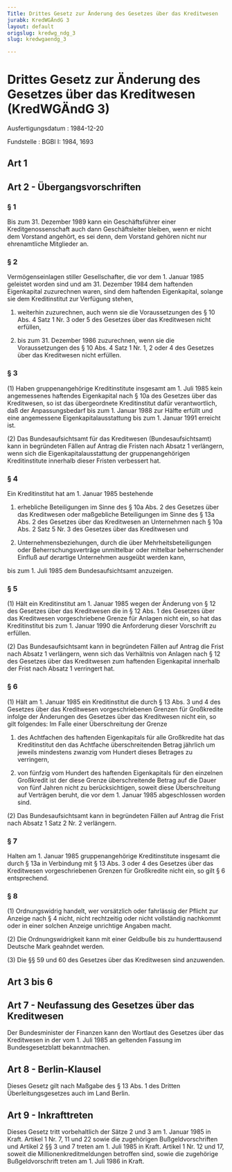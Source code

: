 ```yaml
---
Title: Drittes Gesetz zur Änderung des Gesetzes über das Kreditwesen
jurabk: KredWGÄndG 3
layout: default
origslug: kredwg_ndg_3
slug: kredwgaendg_3

---
```


# Drittes Gesetz zur Änderung des Gesetzes über das Kreditwesen (KredWGÄndG 3)

Ausfertigungsdatum
:   1984-12-20

Fundstelle
:   BGBl I: 1984, 1693

## Art 1

## Art 2 - Übergangsvorschriften

### § 1

Bis zum 31. Dezember 1989 kann ein Geschäftsführer einer
Kreditgenossenschaft auch dann Geschäftsleiter bleiben, wenn er nicht
dem Vorstand angehört, es sei denn, dem Vorstand gehören nicht nur
ehrenamtliche Mitglieder an.

### § 2

Vermögenseinlagen stiller Gesellschafter, die vor dem 1. Januar 1985
geleistet worden sind und am 31. Dezember 1984 dem haftenden
Eigenkapital zuzurechnen waren, sind dem haftenden Eigenkapital,
solange sie dem Kreditinstitut zur Verfügung stehen,

1.  weiterhin zuzurechnen, auch wenn sie die Voraussetzungen des § 10 Abs.
    4 Satz 1 Nr. 3 oder 5 des Gesetzes über das Kreditwesen nicht
    erfüllen,


2.  bis zum 31. Dezember 1986 zuzurechnen, wenn sie die Voraussetzungen
    des § 10 Abs. 4 Satz 1 Nr. 1, 2 oder 4 des Gesetzes über das
    Kreditwesen nicht erfüllen.

### § 3

(1) Haben gruppenangehörige Kreditinstitute insgesamt am 1. Juli 1985
kein angemessenes haftendes Eigenkapital nach § 10a des Gesetzes über
das Kreditwesen, so ist das übergeordnete Kreditinstitut dafür
verantwortlich, daß der Anpassungsbedarf bis zum 1. Januar 1988 zur
Hälfte erfüllt und eine angemessene Eigenkapitalausstattung bis zum 1.
Januar 1991 erreicht ist.

(2) Das Bundesaufsichtsamt für das Kreditwesen (Bundesaufsichtsamt)
kann in begründeten Fällen auf Antrag die Fristen nach Absatz 1
verlängern, wenn sich die Eigenkapitalausstattung der
gruppenangehörigen Kreditinstitute innerhalb dieser Fristen verbessert
hat.

### § 4

Ein Kreditinstitut hat am 1. Januar 1985 bestehende

1.  erhebliche Beteiligungen im Sinne des § 10a Abs. 2 des Gesetzes über
    das Kreditwesen oder maßgebliche Beteiligungen im Sinne des § 13a Abs.
    2 des Gesetzes über das Kreditwesen an Unternehmen nach § 10a Abs. 2
    Satz 5 Nr. 3 des Gesetzes über das Kreditwesen und


2.  Unternehmensbeziehungen, durch die über Mehrheitsbeteiligungen oder
    Beherrschungsverträge unmittelbar oder mittelbar beherrschender
    Einfluß auf derartige Unternehmen ausgeübt werden kann,



bis zum 1. Juli 1985 dem Bundesaufsichtsamt anzuzeigen.

### § 5

(1) Hält ein Kreditinstitut am 1. Januar 1985 wegen der Änderung von §
12 des Gesetzes über das Kreditwesen die in § 12 Abs. 1 des Gesetzes
über das Kreditwesen vorgeschriebene Grenze für Anlagen nicht ein, so
hat das Kreditinstitut bis zum 1. Januar 1990 die Anforderung dieser
Vorschrift zu erfüllen.

(2) Das Bundesaufsichtsamt kann in begründeten Fällen auf Antrag die
Frist nach Absatz 1 verlängern, wenn sich das Verhältnis von Anlagen
nach § 12 des Gesetzes über das Kreditwesen zum haftenden Eigenkapital
innerhalb der Frist nach Absatz 1 verringert hat.

### § 6

(1) Hält am 1. Januar 1985 ein Kreditinstitut die durch § 13 Abs. 3
und 4 des Gesetzes über das Kreditwesen vorgeschriebenen Grenzen für
Großkredite infolge der Änderungen des Gesetzes über das Kreditwesen
nicht ein, so gilt folgendes:
Im Falle einer Überschreitung der Grenze

1.  des Achtfachen des haftenden Eigenkapitals für alle Großkredite hat
    das Kreditinstitut den das Achtfache überschreitenden Betrag jährlich
    um jeweils mindestens zwanzig vom Hundert dieses Betrages zu
    verringern,


2.  von fünfzig vom Hundert des haftenden Eigenkapitals für den einzelnen
    Großkredit ist der diese Grenze überschreitende Betrag auf die Dauer
    von fünf Jahren nicht zu berücksichtigen, soweit diese Überschreitung
    auf Verträgen beruht, die vor dem 1. Januar 1985 abgeschlossen worden
    sind.




(2) Das Bundesaufsichtsamt kann in begründeten Fällen auf Antrag die
Frist nach Absatz 1 Satz 2 Nr. 2 verlängern.

### § 7

Halten am 1. Januar 1985 gruppenangehörige Kreditinstitute insgesamt
die durch § 13a in Verbindung mit § 13 Abs. 3 oder 4 des Gesetzes über
das Kreditwesen vorgeschriebenen Grenzen für Großkredite nicht ein, so
gilt § 6 entsprechend.

### § 8

(1) Ordnungswidrig handelt, wer vorsätzlich oder fahrlässig der
Pflicht zur Anzeige nach § 4 nicht, nicht rechtzeitig oder nicht
vollständig nachkommt oder in einer solchen Anzeige unrichtige Angaben
macht.

(2) Die Ordnungswidrigkeit kann mit einer Geldbuße bis zu
hunderttausend Deutsche Mark geahndet werden.

(3) Die §§ 59 und 60 des Gesetzes über das Kreditwesen sind
anzuwenden.

## Art 3 bis 6

## Art 7 - Neufassung des Gesetzes über das Kreditwesen

Der Bundesminister der Finanzen kann den Wortlaut des Gesetzes über
das Kreditwesen in der vom 1. Juli 1985 an geltenden Fassung im
Bundesgesetzblatt bekanntmachen.

## Art 8 - Berlin-Klausel

Dieses Gesetz gilt nach Maßgabe des § 13 Abs. 1 des Dritten
Überleitungsgesetzes auch im Land Berlin.

## Art 9 - Inkrafttreten

Dieses Gesetz tritt vorbehaltlich der Sätze 2 und 3 am 1. Januar 1985
in Kraft. Artikel 1 Nr. 7, 11 und 22 sowie die zugehörigen
Bußgeldvorschriften und Artikel 2 §§ 3 und 7 treten am 1. Juli 1985 in
Kraft. Artikel 1 Nr. 12 und 17, soweit die Millionenkreditmeldungen
betroffen sind, sowie die zugehörige Bußgeldvorschrift treten am 1.
Juli 1986 in Kraft.

